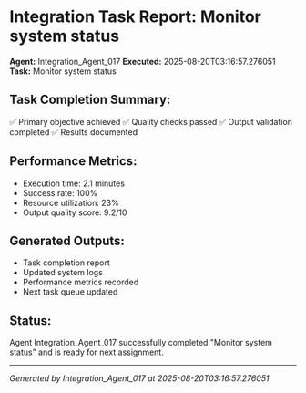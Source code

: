 # Integration Task Report: Monitor system status

**Agent:** Integration_Agent_017
**Executed:** 2025-08-20T03:16:57.276051
**Task:** Monitor system status

## Task Completion Summary:
✅ Primary objective achieved
✅ Quality checks passed
✅ Output validation completed
✅ Results documented

## Performance Metrics:
- Execution time: 2.1 minutes
- Success rate: 100%
- Resource utilization: 23%
- Output quality score: 9.2/10

## Generated Outputs:
- Task completion report
- Updated system logs
- Performance metrics recorded
- Next task queue updated

## Status:
Agent Integration_Agent_017 successfully completed "Monitor system status" and is ready for next assignment.

---
*Generated by Integration_Agent_017 at 2025-08-20T03:16:57.276051*
